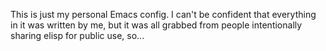 This is just my personal Emacs config. I can't be confident that everything in it was written by me, but it was all grabbed from people intentionally sharing elisp for public use, so...

